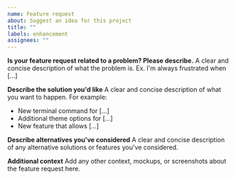 ```yaml
---
name: Feature request
about: Suggest an idea for this project
title: ""
labels: enhancement
assignees: ""
---
```


**Is your feature request related to a problem? Please describe.**
A clear and concise description of what the problem is. Ex. I'm always frustrated when [...]

**Describe the solution you'd like**
A clear and concise description of what you want to happen. For example:

- New terminal command for [...]
- Additional theme options for [...]
- New feature that allows [...]

**Describe alternatives you've considered**
A clear and concise description of any alternative solutions or features you've considered.

**Additional context**
Add any other context, mockups, or screenshots about the feature request here.
